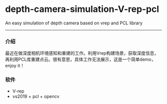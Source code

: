 # depth-camera-simulation-V-rep-pcl
An easy simulation of depth camera based on vrep and PCL library
****

### 介绍
最近在做深度相机环境感知和重建的工作。利用Vrep构建场景，获取深度信息，再利用PCL库重建点云。很有意思，具体工作无法展示，这是一个简单demo，enjoy it！

### 软件
- V-rep
- vs2019 + pcl + opencv
